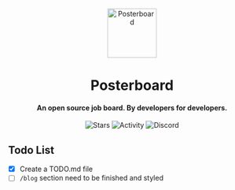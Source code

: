 
<div style="margin-top: 20px">
<center>
<img width="100px" src="https://avatars.githubusercontent.com/u/147667696?s=200&v=4" alt="Posterboard">
<h1>Posterboard</h1>
<h4>An open source job board. By developers for developers.</h4>

![Stars](https://img.shields.io/github/stars/posterboard-io/posterboard)
![Activity](https://img.shields.io/github/commit-activity/m/posterboard-io/posterboard)
![Discord](https://img.shields.io/discord/1168656068444946522)

</center>
</div>

## Todo List

- [x] Create a TODO.md file
- [ ] `/blog` section need to be finished and styled
